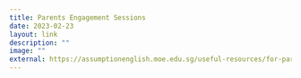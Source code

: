 ```yaml
---
title: Parents Engagement Sessions
date: 2023-02-23
layout: link
description: ""
image: ""
external: https://assumptionenglish.moe.edu.sg/useful-resources/for-parents/parents-engagement-sessions-2023/
---
```










